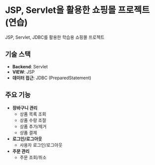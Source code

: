 # JSP, Servlet을 활용한 쇼핑몰 프로젝트 (연습)

JSP, Servlet, JDBC를 활용한 학습용 쇼핑몰 프로젝트

## 기술 스택

-   **Backend**: Servlet
-   **VIEW**: JSP
-   **데이터 접근**: JDBC (PreparedStatement)

## 주요 기능

-   **장바구니 관리**
    -   상품 목록 조회
    -   상품 수량 조절
    -   상품 추가/제거
    -   샹품 결제
-   **로그인/로그아웃**
    -   사용자 로그인/로그아웃
-   **주문 관리**
    -   주문 조회/취소
